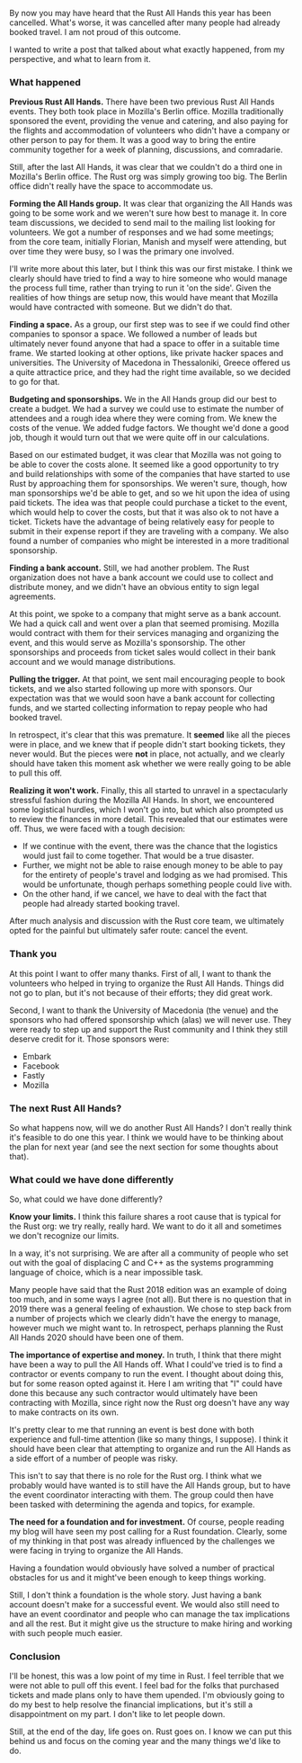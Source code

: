 By now you may have heard that the Rust All Hands this year has been
cancelled. What's worse, it was cancelled after many people had
already booked travel. I am not proud of this outcome.

I wanted to write a post that talked about what exactly happened, from
my perspective, and what to learn from it.

### What happened

**Previous Rust All Hands.** There have been two previous Rust All
Hands events. They both took place in Mozilla's Berlin office. Mozilla
traditionally sponsored the event, providing the venue and catering,
and also paying for the flights and accommodation of volunteers who
didn't have a company or other person to pay for them. It was a good
way to bring the entire community together for a week of planning,
discussions, and comradarie.

Still, after the last All Hands, it was clear that we couldn't do a
third one in Mozilla's Berlin office. The Rust org was simply growing
too big. The Berlin office didn't really have the space to accommodate
us.

**Forming the All Hands group.** It was clear that organizing the All
Hands was going to be some work and we weren't sure how best to manage
it. In core team discussions, we decided to send mail to the mailing
list looking for volunteers.  We got a number of responses and we had
some meetings; from the core team, initially Florian, Manish and
myself were attending, but over time they were busy, so I was the
primary one involved.

I'll write more about this later, but I think this was our first
mistake. I think we clearly should have tried to find a way to hire
someone who would manage the process full time, rather than trying to
run it 'on the side'. Given the realities of how things are setup now,
this would have meant that Mozilla would have contracted with someone.
But we didn't do that.

**Finding a space.** As a group, our first step was to see if we could
find other companies to sponsor a space.  We followed a number of
leads but ultimately never found anyone that had a space to offer in a
suitable time frame. We started looking at other options, like private
hacker spaces and universities. The University of Macedona in
Thessaloniki, Greece offered us a quite attractice price, and they had
the right time available, so we decided to go for that.

**Budgeting and sponsorships.** We in the All Hands group did our best
to create a budget. We had a survey we could use to estimate the
number of attendees and a rough idea where they were coming from. We
knew the costs of the venue. We added fudge factors. We thought we'd
done a good job, though it would turn out that we were quite off in
our calculations.

Based on our estimated budget, it was clear that Mozilla was not going
to be able to cover the costs alone. It seemed like a good opportunity
to try and build relationships with some of the companies that have
started to use Rust by approaching them for sponsorships. We weren't
sure, though, how man sponsorships we'd be able to get, and so we hit
upon the idea of using paid tickets. The idea was that people could
purchase a ticket to the event, which would help to cover the costs,
but that it was also ok to not have a ticket. Tickets have the
advantage of being relatively easy for people to submit in their
expense report if they are traveling with a company. We also found a
number of companies who might be interested in a more traditional
sponsorship.

**Finding a bank account.** Still, we had another problem. The Rust
organization does not have a bank account we could use to collect and
distribute money, and we didn't have an obvious entity to sign legal
agreements. 

At this point, we spoke to a company that might serve as a bank
account.  We had a quick call and went over a plan that seemed
promising. Mozilla would contract with them for their services
managing and organizing the event, and this would serve as Mozilla's
sponsorship. The other sponsorships and proceeds from ticket sales
would collect in their bank account and we would manage distributions.

**Pulling the trigger.** At that point, we sent mail encouraging
people to book tickets, and we also started following up more with
sponsors. Our expectation was that we would soon have a bank account
for collecting funds, and we started collecting information to repay
people who had booked travel.

In retrospect, it's clear that this was premature. It **seemed** like
all the pieces were in place, and we knew that if people didn't start
booking tickets, they never would. But the pieces were **not** in
place, not actually, and we clearly should have taken this moment ask
whether we were really going to be able to pull this off.

**Realizing it won't work.** Finally, this all started to unravel in a
spectacularly stressful fashion during the Mozilla All Hands. In
short, we encountered some logistical hurdles, which I won't go into,
but which also prompted us to review the finances in more detail.
This revealed that our estimates were off. Thus, we were faced with a
tough decision:

* If we continue with the event, there was the chance that the logistics
  would just fail to come together. That would be a true disaster.
* Further, we might not be able to raise enough money to be able to
  pay for the entirety of people's travel and lodging as we had
  promised. This would be unfortunate, though perhaps something people
  could live with.
* On the other hand, if we cancel, we have to deal with the fact that
  people had already started booking travel.
  
After much analysis and discussion with the Rust core team, we
ultimately opted for the painful but ultimately safer route: cancel
the event.

### Thank you

At this point I want to offer many thanks. First of all, I want to
thank the volunteers who helped in trying to organize the Rust All
Hands. Things did not go to plan, but it's not because of their
efforts; they did great work.

Second, I want to thank the University of Macedonia (the venue) and
the sponsors who had offered sponsorship which (alas) we will never
use. They were ready to step up and support the Rust community and I
think they still deserve credit for it. Those sponsors were:

* Embark
* Facebook
* Fastly
* Mozilla

### The next Rust All Hands?

So what happens now, will we do another Rust All Hands? I don't really
think it's feasible to do one this year. I think we would have to be
thinking about the plan for next year (and see the next section for
some thoughts about that).

### What could we have done differently

So, what could we have done differently? 

**Know your limits.** I think this failure shares a root cause that is
typical for the Rust org: we try really, really hard. We want to do it
all and sometimes we don't recognize our limits.

In a way, it's not surprising. We are after all a community of people
who set out with the goal of displacing C and C++ as the systems
programming language of choice, which is a near impossible task.

Many people have said that the Rust 2018 edition was an example of
doing too much, and in some ways I agree (not all). But there is no
question that in 2019 there was a general feeling of exhaustion. We
chose to step back from a number of projects which we clearly didn't
have the energy to manage, however much we might want to.  In
retrospect, perhaps planning the Rust All Hands 2020 should have been
one of them.

**The importance of expertise and money.** In truth, I think that
there might have been a way to pull the All Hands off. What I could've
tried is to find a contractor or events company to run the event. I
thought about doing this, but for some reason opted against it. Here I
am writing that "I" could have done this because any such contractor
would ultimately have been contracting with Mozilla, since right now
the Rust org doesn't have any way to make contracts on its own.

It's pretty clear to me that running an event is best done with both
experience and full-time attention (like so many things, I suppose).
I think it should have been clear that attempting to organize and run
the All Hands as a side effort of a number of people was risky.

This isn't to say that there is no role for the Rust org. I think what
we probably would have wanted is to still have the All Hands group,
but to have the event coordinator interacting with them. The group
could then have been tasked with determining the agenda and topics,
for example.

**The need for a foundation and for investment.** Of course, people
reading my blog will have seen my post calling for a Rust
foundation. Clearly, some of my thinking in that post was already
influenced by the challenges we were facing in trying to organize the
All Hands.

Having a foundation would obviously have solved a number of practical
obstacles for us and it might've been enough to keep things working.

Still, I don't think a foundation is the whole story. Just having a
bank account doesn't make for a successful event. We would also still
need to have an event coordinator and people who can manage the tax
implications and all the rest. But it might give us the structure to
make hiring and working with such people much easier.

### Conclusion

I'll be honest, this was a low point of my time in Rust. I feel
terrible that we were not able to pull off this event. I feel bad for
the folks that purchased tickets and made plans only to have them
upended. I'm obviously going to do my best to help resolve the
financial implications, but it's still a disappointment on my part. I
don't like to let people down.

Still, at the end of the day, life goes on. Rust goes on. I know we
can put this behind us and focus on the coming year and the many
things we'd like to do.
